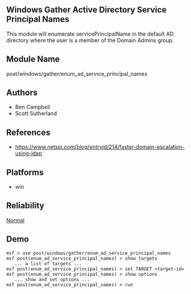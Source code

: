 ## Windows Gather Active Directory Service Principal Names

This module will enumerate servicePrincipalName in the 
default AD directory where the user is a member of the 
Domain Admins group.


## Module Name
post/windows/gather/enum_ad_service_principal_names

## Authors
* Ben Campbell
* Scott Sutherland


## References
* https://www.netspi.com/blog/entryid/214/faster-domain-escalation-using-ldap




## Platforms
* win

## Reliability
[Normal](https://github.com/rapid7/metasploit-framework/wiki/Exploit-Ranking)

## Demo

```
msf > use post/windows/gather/enum_ad_service_principal_names
msf post(enum_ad_service_principal_names) > show targets
   ... a list of targets ...
msf post(enum_ad_service_principal_names) > set TARGET <target-id>
msf post(enum_ad_service_principal_names) > show options
   ... show and set options ...
msf post(enum_ad_service_principal_names) > run
```
    
    